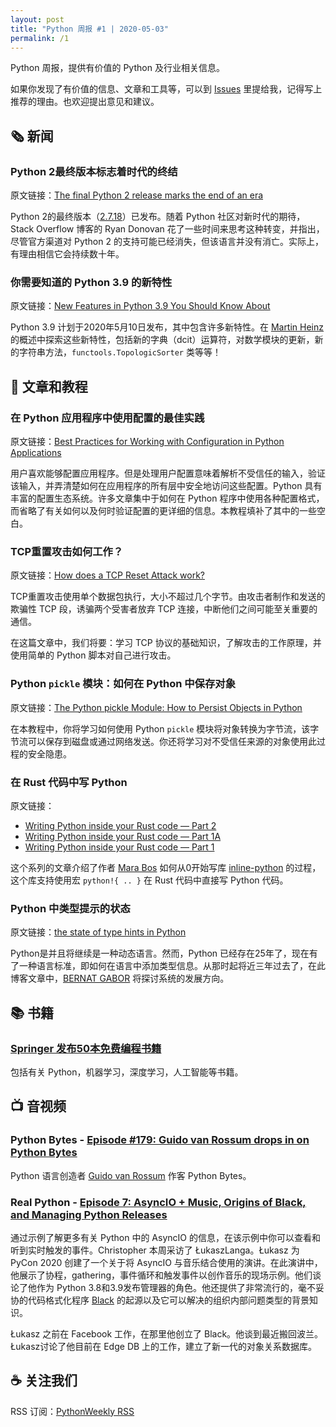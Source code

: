 ```yaml
---
layout: post
title: "Python 周报 #1 | 2020-05-03"
permalink: /1
---
```


Python 周报，提供有价值的 Python 及行业相关信息。

如果你发现了有价值的信息、文章和工具等，可以到 [Issues](https://github.com/qiwihui/PythonWeekly/issues) 里提给我，记得写上推荐的理由。也欢迎提出意见和建议。

## :newspaper_roll: 新闻

### Python 2最终版本标志着时代的终结

原文链接：[The final Python 2 release marks the end of an era](https://stackoverflow.blog/2020/04/23/the-final-python-2-release-marks-the-end-of-an-era/)

Python 2的最终版本（[2.7.18](https://www.python.org/downloads/release/python-2718/)）已发布。随着 Python 社区对新时代的期待，Stack Overflow 博客的 Ryan Donovan 花了一些时间来思考这种转变，并指出，尽管官方渠道对 Python 2 的支持可能已经消失，但该语言并没有消亡。实际上，有理由相信它会持续数十年。

### 你需要知道的 Python 3.9 的新特性

原文链接：[New Features in Python 3.9 You Should Know About](https://medium.com/@martin.heinz/new-features-in-python-3-9-you-should-know-about-14f3c647c2b4)

Python 3.9 计划于2020年5月10日发布，其中包含许多新特性。在 [Martin Heinz](https://medium.com/@martin.heinz) 的概述中探索这些新特性，包括新的字典（dcit）运算符，对数学模块的更新，新的字符串方法，`functools.TopologicSorter` 类等等！

## :pencil: 文章和教程

### 在 Python 应用程序中使用配置的最佳实践

原文链接：[Best Practices for Working with Configuration in Python Applications](https://tech.preferred.jp/en/blog/working-with-configuration-in-python/)

用户喜欢能够配置应用程序。但是处理用户配置意味着解析不受信任的输入，验证该输入，并弄清楚如何在应用程序的所有层中安全地访问这些配置。Python 具有丰富的配置生态系统。许多文章集中于如何在 Python 程序中使用各种配置格式，而省略了有关如何以及何时验证配置的更详细的信息。本教程填补了其中的一些空白。

### TCP重置攻击如何工作？

原文链接：[How does a TCP Reset Attack work?](https://robertheaton.com/2020/04/27/how-does-a-tcp-reset-attack-work/)

TCP重置攻击使用单个数据包执行，大小不超过几个字节。由攻击者制作和发送的欺骗性 TCP 段，诱骗两个受害者放弃 TCP 连接，中断他们之间可能至关重要的通信。

在这篇文章中，我们将要：学习 TCP 协议的基础知识，了解攻击的工作原理，并使用简单的 Python 脚本对自己进行攻击。

### Python `pickle` 模块：如何在 Python 中保存对象

原文链接：[The Python pickle Module: How to Persist Objects in Python](https://realpython.com/python-pickle-module/)

在本教程中，你将学习如何使用 Python `pickle` 模块将对象转换为字节流，该字节流可以保存到磁盘或通过网络发送。你还将学习对不受信任来源的对象使用此过程的安全隐患。

### 在 Rust 代码中写 Python

原文链接：

- [Writing Python inside your Rust code — Part 2](https://blog.m-ou.se/writing-python-inside-rust-1/)
- [Writing Python inside your Rust code — Part 1A](https://blog.m-ou.se/writing-python-inside-rust-1a/)
- [Writing Python inside your Rust code — Part 1](https://blog.m-ou.se/writing-python-inside-rust-2/)

这个系列的文章介绍了作者 [Mara Bos](https://github.com/m-ou-se) 如何从0开始写库 [inline-python](https://crates.io/crates/inline-python) 的过程，这个库支持使用宏 `python!{ .. }` 在 Rust 代码中直接写 Python 代码。

### Python 中类型提示的状态

原文链接：[the state of type hints in Python](https://www.bernat.tech/the-state-of-type-hints-in-python/)

Python是并且将继续是一种动态语言。然而，Python 已经存在25年了，现在有了一种语言标准，即如何在语言中添加类型信息。从那时起将近三年过去了，在此博客文章中，[BERNAT GABOR](https://www.bernat.tech/author/bernat/) 将探讨系统的发展方向。

## :books: 书籍

### [Springer 发布50本免费编程书籍](https://link.springer.com/search/page/1?facet-discipline=%22Computer+Science%22&package=mat-covid19_textbooks&facet-language=%22En%22&facet-content-type=%22Book%22)

包括有关 Python，机器学习，深度学习，人工智能等书籍。

## :tv: 音视频

### Python Bytes - [Episode #179: Guido van Rossum drops in on Python Bytes](https://pythonbytes.fm/episodes/show/179/guido-van-rossum-drops-in-on-python-bytes)

Python 语言创造者 [Guido van Rossum](https://twitter.com/gvanrossum/) 作客 Python Bytes。

### Real Python - [Episode 7: AsyncIO + Music, Origins of Black, and Managing Python Releases](https://realpython.com/podcasts/rpp/7/)

通过示例了解更多有关 Python 中的 AsyncIO 的信息，在该示例中你可以查看和听到实时触发的事件。Christopher 本周采访了 ŁukaszLanga。Łukasz 为 PyCon 2020 创建了一个关于将 AsyncIO 与音乐结合使用的演讲。在此演讲中，他展示了协程，gathering，事件循环和触发事件以创作音乐的现场示例。他们谈论了他作为 Python 3.8和3.9发布管理器的角色。他还提供了非常流行的，毫不妥协的代码格式化程序 [Black](https://github.com/psf/black) 的起源以及它可以解决的组织内部问题类型的背景知识。

Łukasz 之前在 Facebook 工作，在那里他创立了 Black。他谈到最近搬回波兰。Łukasz讨论了他目前在 Edge DB 上的工作，建立了新一代的对象关系数据库。

## :coffee: 关注我们

RSS 订阅：[PythonWeekly RSS](https://github.com/qiwihui/PythonWeekly/releases.atom)
